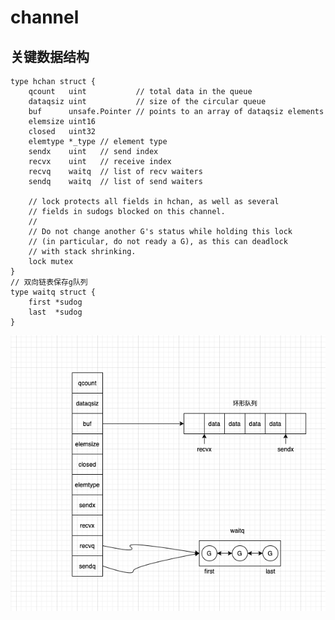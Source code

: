 # channel

## 关键数据结构

    type hchan struct {
        qcount   uint           // total data in the queue
        dataqsiz uint           // size of the circular queue
        buf      unsafe.Pointer // points to an array of dataqsiz elements
        elemsize uint16
        closed   uint32
        elemtype *_type // element type
        sendx    uint   // send index
        recvx    uint   // receive index
        recvq    waitq  // list of recv waiters
        sendq    waitq  // list of send waiters
    
        // lock protects all fields in hchan, as well as several
        // fields in sudogs blocked on this channel.
        //
        // Do not change another G's status while holding this lock
        // (in particular, do not ready a G), as this can deadlock
        // with stack shrinking.
        lock mutex
    }
    // 双向链表保存g队列
    type waitq struct {
    	first *sudog
    	last  *sudog
    }
    
![avatar](https://github.com/fangwendong/golang-learning/blob/master/runtime/channel/images/channel.png)
